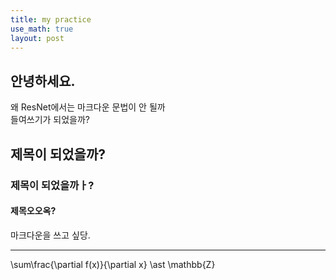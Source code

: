 ```yaml
---
title: my practice
use_math: true
layout: post
---
```


## 안녕하세요.
왜 ResNet에서는 마크다운 문법이 안 될까
<br> 들여쓰기가 되었을까?

## 제목이 되었을까?
### 제목이 되었을까ㅏ?
#### 제목오오옥?

마크다운을 쓰고 싶당.<br>
* * *

\sum\frac{\partial f(x)}{\partial x} \ast \mathbb{Z}
